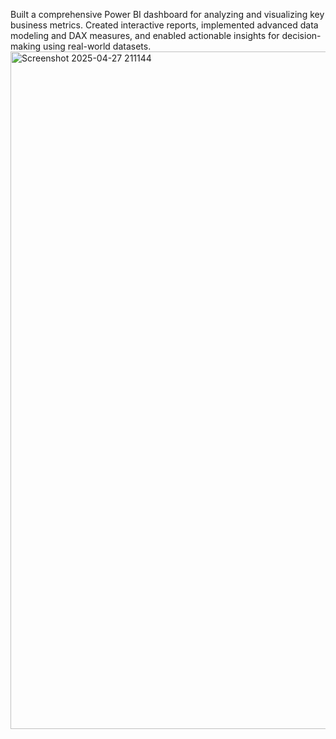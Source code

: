 Built a comprehensive Power BI dashboard for analyzing and visualizing key business metrics. Created interactive reports, implemented advanced data modeling and DAX measures, and enabled actionable insights for decision-making using real-world datasets.
<img width="1924" height="1084" alt="Screenshot 2025-04-27 211144" src="https://github.com/user-attachments/assets/ba7aaf0f-2434-48ed-94ce-d37928a0098e" />
